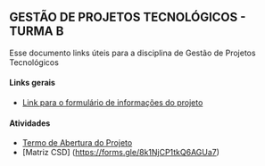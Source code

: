 ## GESTÃO DE PROJETOS TECNOLÓGICOS - TURMA B

Esse documento links úteis para a disciplina de Gestão de Projetos Tecnológicos

#### Links gerais
- [Link para o formulário de informações do projeto](https://forms.gle/xBiWNADBtr6pzobVA)

#### Atividades
- [Termo de Abertura do Projeto](https://docs.google.com/document/d/1KHxIIk8rwePVvjbybt8u-1mU5BGDDoq4/edit?usp=sharing&rtpof=true&sd=true)
- [Matriz CSD] (https://forms.gle/8k1NjCP1tkQ6AGUa7)
